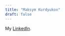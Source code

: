 ```yaml
---
title: "Maksym Kurdyukov"
draft: false
---
```


My [LinkedIn](https://www.linkedin.com/in/max-k7v/).
